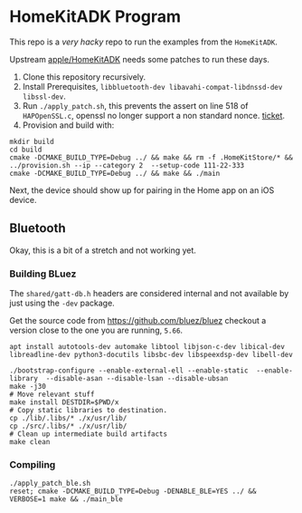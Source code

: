 # HomeKitADK Program

This repo is a _very hacky_ repo to run the examples from the `HomeKitADK`.

Upstream [apple/HomeKitADK](https://github.com/apple/HomeKitADK) needs some patches to run these days.

1. Clone this repository recursively.
2. Install Prerequisites, `libbluetooth-dev libavahi-compat-libdnssd-dev libssl-dev`.
3. Run `./apply_patch.sh`, this prevents the assert on line 518 of `HAPOpenSSL.c`, openssl no longer support a non standard nonce. [ticket](https://github.com/openssl/openssl/issues/20084).
4. Provision and build with:

```
mkdir build
cd build
cmake -DCMAKE_BUILD_TYPE=Debug ../ && make && rm -f .HomeKitStore/* && ../provision.sh --ip --category 2  --setup-code 111-22-333
cmake -DCMAKE_BUILD_TYPE=Debug ../ && make && ./main
```

Next, the device should show up for pairing in the Home app on an iOS device.

## Bluetooth

Okay, this is a bit of a stretch and not working yet.

### Building BLuez
The `shared/gatt-db.h` headers are considered internal and not available by just using the `-dev` package.

Get the source code from https://github.com/bluez/bluez checkout a version close to the one you are running, `5.66`.

```
apt install autotools-dev automake libtool libjson-c-dev libical-dev libreadline-dev python3-docutils libsbc-dev libspeexdsp-dev libell-dev
```

```
./bootstrap-configure --enable-external-ell --enable-static  --enable-library  --disable-asan --disable-lsan --disable-ubsan
make -j30
# Move relevant stuff
make install DESTDIR=$PWD/x
# Copy static libraries to destination.
cp ./lib/.libs/* ./x/usr/lib/
cp ./src/.libs/* ./x/usr/lib/
# Clean up intermediate build artifacts
make clean
```
### Compiling
```
./apply_patch_ble.sh
reset; cmake -DCMAKE_BUILD_TYPE=Debug -DENABLE_BLE=YES ../ && VERBOSE=1 make && ./main_ble
```
